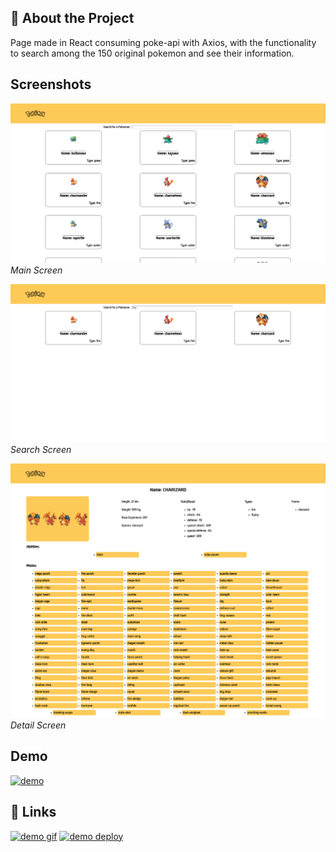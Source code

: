 ## 🚀 About the Project
Page made in React consuming poke-api with Axios, with the functionality to search among the 150 original pokemon and see their information.


## Screenshots
![Main Screen](./src/assets/images/screen1.png)
*Main Screen*

![Search Screen](./src/assets/images/screen2.png)
*Search Screen*

![Detail Screen](./src/assets/images/screen3.png)
*Detail Screen*

## Demo
[<img src="https://j.gifs.com/r2NO4w.gif" width="550" alt="demo" />](https://j.gifs.com/r2NO4w.gif)

## 🔗 Links
[![demo gif](https://img.shields.io/badge/gif-000?style=for-the-badge&logo=ko-fi&logoColor=white)](https://j.gifs.com/r2NO4w.gif)
[![demo deploy](https://img.shields.io/badge/deploy-000?style=for-the-badge&logo=ko-fi&logoColor=white)](https://62aaf22a07095e5b2936b099--illustrious-douhua-946cbb.netlify.app/)